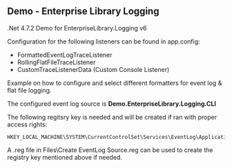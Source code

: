 ## Demo - Enterprise Library Logging
.Net 4.7.2 Demo for EnterpriseLibrary.Logging v6

Configuration for the following listeners can be found in app.config:
- FormattedEventLogTraceListener
- RollingFlatFileTraceListener
- CustomTraceListenerData (Custom Console Listener)

Example on how to configure and select different formatters for event log & flat file logging.

The configured event log source is **Demo.EnterpriseLibrary.Logging.CLI**

The following regitsry key is needed and will be created if ran with proper access rights:

```
HKEY_LOCAL_MACHINE\SYSTEM\CurrentControlSet\Services\EventLog\Application\Demo.EnterpriseLibrary.Logging.CLI
```

A .reg file in Files\Create EventLog Source.reg can be used to create the registry key mentioned above if needed.